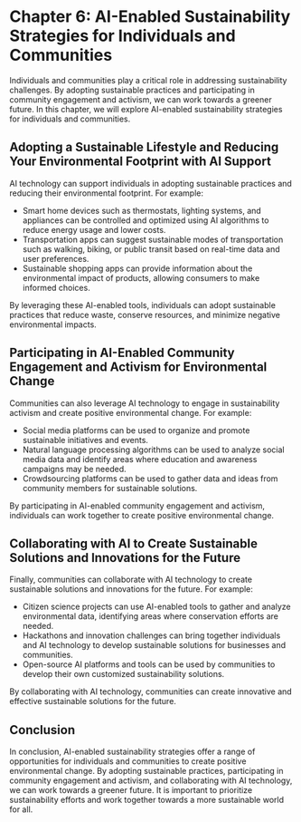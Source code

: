 Chapter 6: AI-Enabled Sustainability Strategies for Individuals and Communities
===============================================================================

Individuals and communities play a critical role in addressing sustainability challenges. By adopting sustainable practices and participating in community engagement and activism, we can work towards a greener future. In this chapter, we will explore AI-enabled sustainability strategies for individuals and communities.

Adopting a Sustainable Lifestyle and Reducing Your Environmental Footprint with AI Support
------------------------------------------------------------------------------------------

AI technology can support individuals in adopting sustainable practices and reducing their environmental footprint. For example:

* Smart home devices such as thermostats, lighting systems, and appliances can be controlled and optimized using AI algorithms to reduce energy usage and lower costs.
* Transportation apps can suggest sustainable modes of transportation such as walking, biking, or public transit based on real-time data and user preferences.
* Sustainable shopping apps can provide information about the environmental impact of products, allowing consumers to make informed choices.

By leveraging these AI-enabled tools, individuals can adopt sustainable practices that reduce waste, conserve resources, and minimize negative environmental impacts.

Participating in AI-Enabled Community Engagement and Activism for Environmental Change
--------------------------------------------------------------------------------------

Communities can also leverage AI technology to engage in sustainability activism and create positive environmental change. For example:

* Social media platforms can be used to organize and promote sustainable initiatives and events.
* Natural language processing algorithms can be used to analyze social media data and identify areas where education and awareness campaigns may be needed.
* Crowdsourcing platforms can be used to gather data and ideas from community members for sustainable solutions.

By participating in AI-enabled community engagement and activism, individuals can work together to create positive environmental change.

Collaborating with AI to Create Sustainable Solutions and Innovations for the Future
------------------------------------------------------------------------------------

Finally, communities can collaborate with AI technology to create sustainable solutions and innovations for the future. For example:

* Citizen science projects can use AI-enabled tools to gather and analyze environmental data, identifying areas where conservation efforts are needed.
* Hackathons and innovation challenges can bring together individuals and AI technology to develop sustainable solutions for businesses and communities.
* Open-source AI platforms and tools can be used by communities to develop their own customized sustainability solutions.

By collaborating with AI technology, communities can create innovative and effective sustainable solutions for the future.

Conclusion
----------

In conclusion, AI-enabled sustainability strategies offer a range of opportunities for individuals and communities to create positive environmental change. By adopting sustainable practices, participating in community engagement and activism, and collaborating with AI technology, we can work towards a greener future. It is important to prioritize sustainability efforts and work together towards a more sustainable world for all.
